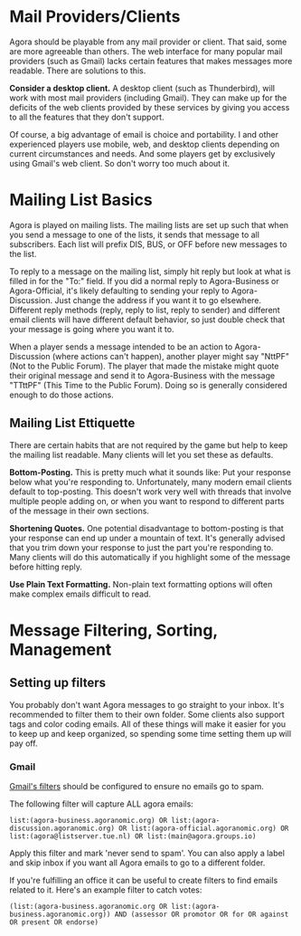# Mail Providers/Clients

Agora should be playable from any mail provider or client. That said, some are more agreeable than others. The web interface for many popular mail providers (such as Gmail) lacks certain features that makes messages more readable. There are solutions to this.

**Consider a desktop client.** A desktop client (such as Thunderbird), will work with most mail providers (including Gmail). They can make up for the deficits of the web clients provided by these services by giving you access to all the features that they don't support.

Of course, a big advantage of email is choice and portability. I and other experienced players use mobile, web, and desktop clients depending on current circumstances and needs. And some players get by exclusively using Gmail's web client. So don't worry too much about it.

# Mailing List Basics

Agora is played on mailing lists. The mailing lists are set up such that when you send a message to one of the lists, it sends that message to all subscribers. Each list will prefix DIS, BUS, or OFF before new messages to the list.

To reply to a message on the mailing list, simply hit reply but look at what is filled in for the "To:" field. If you did a normal reply to Agora-Business or Agora-Official, it's likely defaulting to sending your reply to Agora-Discussion. Just change the address if you want it to go elsewhere. Different reply methods (reply, reply to list, reply to sender) and different email clients will have different default behavior, so just double check that your message is going where you want it to.

When a player sends a message intended to be an action to Agora-Discussion (where actions can't happen), another player might say "NttPF" (Not to the Public Forum). The player that made the mistake might quote their original message and send it to Agora-Business with the message "TTttPF" (This Time to the Public Forum). Doing so is generally considered enough to do those actions.

## Mailing List Ettiquette

There are certain habits that are not required by the game but help to keep the mailing list readable. Many clients will let you set these as defaults.

**Bottom-Posting.** This is pretty much what it sounds like: Put your response below what you're responding to. Unfortunately, many modern email clients default to top-posting. This doesn't work very well with threads that involve multiple people adding on, or when you want to respond to different parts of the message in their own sections.

**Shortening Quotes.** One potential disadvantage to bottom-posting is that your response can end up under a mountain of text. It's generally advised that you trim down your response to just the part you're responding to. Many clients will do this automatically if you highlight some of the message before hitting reply.

**Use Plain Text Formatting.** Non-plain text formatting options will often make complex emails difficult to read.

# Message Filtering, Sorting, Management

## Setting up filters

You probably don't want Agora messages to go straight to your inbox. It's recommended to filter them to their own folder. Some clients also support tags and color coding emails. All of these things will make it easier for you to keep up and keep organized, so spending some time setting them up will pay off.

### Gmail

[Gmail's filters](https://support.google.com/mail/answer/6579?hl=en) should be configured to ensure no emails go to spam.

The following filter will capture ALL agora emails:

    list:(agora-business.agoranomic.org) OR list:(agora-discussion.agoranomic.org) OR list:(agora-official.agoranomic.org) OR list:(agora@listserver.tue.nl) OR list:(main@agora.groups.io)
    
Apply this filter and mark 'never send to spam'. You can also apply a label and skip inbox if you want all Agora emails to go to a different folder.

If you're fulfilling an office it can be useful to create filters to find emails related to it. Here's an example filter to catch votes:

    (list:(agora-business.agoranomic.org OR list:(agora-business.agoranomic.org)) AND (assessor OR promotor OR for OR against OR present OR endorse)
